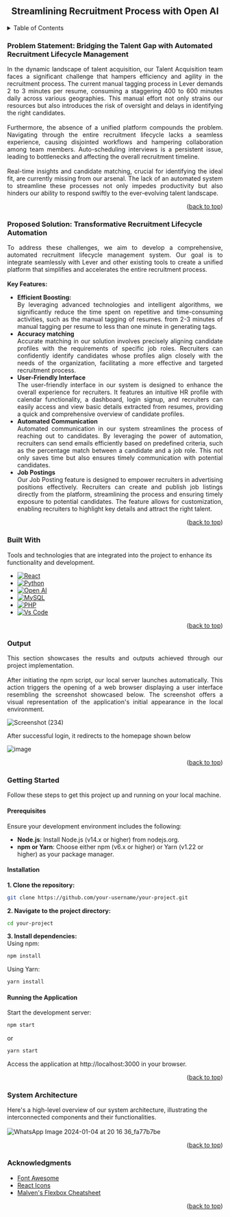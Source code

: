 <a name="readme-top"></a>
<div align="center">
  <h2 align="center">Streamlining Recruitment Process with Open AI</h2>
</div>


<!-- TABLE OF CONTENTS -->
<details>
  <summary>Table of Contents</summary>
  <ol>
    <li><a href="#problem-statement">Problem Statement</a></li>
    <li><a href="#proposed-solution">Proposed Solution</a></li>
    <li>
      <a href="#built-with">Built With</a>
    </li>
    <li><a href="#output">Output</a></li>
    <li>
      <a href="#getting-started">Getting Started</a>
      <ul>
        <li><a href="#prerequisites">Prerequisites</a></li>
        <li><a href="#installation">Installation</a></li>
        <li><a href="#running">Running the Application</a></li>
      </ul>
    </li>
    <li><a href="#system-architecture">System Architecture</a></li>
   <!-- <li><a href="#about-us">About Us</a></li>-->
    <li><a href="#ack">Acknowledgments</a></li>
  </ol>
</details>


<!-- Problem Statement  -->
### <a name="problem-statement"></a> Problem Statement: Bridging the Talent Gap with Automated Recruitment Lifecycle Management
<div align="justify">
  In the dynamic landscape of talent acquisition, our Talent Acquisition team faces a significant challenge that hampers efficiency and agility in the recruitment process. The current manual tagging process in Lever demands 2 to 3 minutes per resume, consuming a staggering 400 to 600 minutes daily across various geographies. This manual effort not only strains our resources but also introduces the risk of oversight and delays in identifying the right candidates.
<br><br>
  Furthermore, the absence of a unified platform compounds the problem. Navigating through the entire recruitment lifecycle lacks a seamless experience, causing disjointed workflows and hampering collaboration among team members. Auto-scheduling interviews is a persistent issue, leading to bottlenecks and affecting the overall recruitment timeline.
<br><br>
  Real-time insights and candidate matching, crucial for identifying the ideal fit, are currently missing from our arsenal. The lack of an automated system to streamline these processes not only impedes productivity but also hinders our ability to respond swiftly to the ever-evolving talent landscape.
</div>
<p align="right">(<a href="#readme-top">back to top</a>)</p>


<!-- Proposed Solution  -->
### <a name="proposed-solution"></a>Proposed Solution: Transformative Recruitment Lifecycle Automation
<div align = "justify">
To address these challenges, we aim to develop a comprehensive, automated recruitment lifecycle management system. Our goal is to integrate seamlessly with Lever and other existing tools to create a unified platform that simplifies and accelerates the entire recruitment process.<br><br>
  <b>Key Features:</b><br>
<ul>
  <li>
    <b>Efficient Boosting:</b><br>
    By leveraging advanced technologies and intelligent algorithms, we significantly reduce the time spent on repetitive and time-consuming activities, such as the manual tagging of resumes. from 2-3 minutes of manual tagging per resume to less than one minute in generating tags.
  </li>
  <li>
    <b>Accuracy matching</b><br>
    Accurate matching in our solution involves precisely aligning candidate profiles with the requirements of specific job roles. Recruiters can confidently identify candidates whose profiles align closely with the needs of the organization, facilitating a more effective and targeted recruitment process.
  </li>
  <li>
    <b>User-Friendly Interface</b><br>
    The user-friendly interface in our system is designed to enhance the overall experience for recruiters. It features an intuitive HR profile with calendar functionality, a dashboard, login signup, and recruiters can easily access and view basic details extracted from resumes, providing a quick and comprehensive overview of candidate profiles.
      </li>
  <li>
    <b>Automated Communication</b><br>
    Automated communication in our system streamlines the process of reaching out to candidates. By leveraging the power of automation, recruiters can send emails efficiently based on predefined criteria, such as the percentage match between a candidate and a job role. This not only saves time but also ensures timely communication with potential candidates.
  </li>
  <li>
    <b>Job Postings</b><br>
    Our Job Posting feature is designed to empower recruiters in advertising positions effectively. Recruiters can create and publish job listings directly from the platform, streamlining the process and ensuring timely exposure to potential candidates. The feature allows for customization, enabling recruiters to highlight key details and attract the right talent.
  </li>
</ul>
</div>
<p align="right">(<a href="#readme-top">back to top</a>)</p>



<!-- Built With  -->
### <a name="built-with"></a>Built With
Tools and technologies that are integrated into the project to enhance its functionality and development.

* [![React][React.js]][React-url]
* [![Python][Python.org]][Python-url]
* [![Open AI][OpenAI.com]][OpenAI-url]
* [![MySQL][MySQL.com]][MySQL-url]
* [![PHP][PHP.net]][PHP-url]
* [![Vs Code][visualstudio.com]][visualstudio-url]
<p align="right">(<a href="#readme-top">back to top</a>)</p>



<!-- Output  -->
### <a name="output"></a>Output
<div align="justify">
  This section showcases the results and outputs achieved through our project implementation.<br><br>
After initiating the npm script, our local server launches automatically. This action triggers the opening of a web browser displaying a user interface resembling the screenshot showcased below. The screenshot offers a visual representation of the application's initial appearance in the local environment.
</div>


![Screenshot (234)](https://github.com/Yasaswini-3004/CodeCrafters-Brillio/assets/54450118/579e0aa6-b076-4c24-92d2-41de10e4cfec)

After successful login, it redirects to the homepage shown below

![image](https://github.com/Yasaswini-3004/CodeCrafters-Brillio/assets/54450118/03182df0-0687-4300-8d91-a528f9f4c7ae)

<p align="right">(<a href="#readme-top">back to top</a>)</p>


<!-- GETTING STARTED -->
### <a name="getting-started"></a>Getting Started
Follow these steps to get this project up and running on your local machine.

<!-- Prerequisites -->
#### Prerequisites
Ensure your development environment includes the following:
* <b>Node.js</b>: Install Node.js (v14.x or higher) from nodejs.org.
* <b>npm or Yarn</b>: Choose either npm (v6.x or higher) or Yarn (v1.22 or higher) as your package manager.


<!-- Installation -->
#### Installation
**1. Clone the repository:**

   ```bash
   git clone https://github.com/your-username/your-project.git
```
**2. Navigate to the project directory:**
```bash
cd your-project
```
**3. Install dependencies:**<br>
Using npm:
```bash
npm install
```
Using Yarn:
```bash
yarn install
```
#### <a name="running"></a>Running the Application
Start the development server:
```bash
npm start
```
or
```bash
yarn start
```
Access the application at http://localhost:3000 in your browser.

<p align="right">(<a href="#readme-top">back to top</a>)</p>


<!-- System Architecture -->
### <a name="system-architecture"></a>System Architecture
Here's a high-level overview of our system architecture, illustrating the interconnected components and their functionalities.<br><br>
![WhatsApp Image 2024-01-04 at 20 16 36_fa77b7be](https://github.com/Yasaswini-3004/CodeCrafters-Brillio/assets/54450118/9e80a231-f185-4839-a5db-fecf3cf83bc1)


<p align="right">(<a href="#readme-top">back to top</a>)</p>


<!-- ACKNOWLEDGMENTS -->
### <a name="ack"></a>Acknowledgments
* [Font Awesome](https://fontawesome.com)
* [React Icons](https://react-icons.github.io/react-icons/search)
* [Malven's Flexbox Cheatsheet](https://flexbox.malven.co/)

<p align="right">(<a href="#readme-top">back to top</a>)</p>



<!-- MARKDOWN LINKS & IMAGES -->
<!-- https://www.markdownguide.org/basic-syntax/#reference-style-links -->
[product-screenshot]: images/screenshot.png

[React.js]: https://img.shields.io/badge/React-20232A?style=for-the-badge&logo=react&logoColor=61DAFB
[React-url]: https://reactjs.org/

[Python.org]: https://img.shields.io/badge/Python-3776AB?style=for-the-badge&logo=python&logoColor=white
[Python-url]: https://www.python.org/

[OpenAI.com]: https://img.shields.io/badge/Open%20AI-00aff0?style=for-the-badge&logo=openai&logoColor=white
[OpenAI-url]: https://openai.com/

[MySQL.com]: https://img.shields.io/badge/MySQL-4479A1?style=for-the-badge&logo=mysql&logoColor=white
[MySQL-url]: https://www.mysql.com/

[PHP.net]: https://img.shields.io/badge/PHP-777BB4?style=for-the-badge&logo=php&logoColor=white
[PHP-url]: https://www.php.net/

[visualstudio.com]:https://img.shields.io/badge/Visual%20Studio%20Code-007ACC?style=for-the-badge&logo=visual-studio-code&logoColor=white
[visualstudio-url]: https://code.visualstudio.com/
